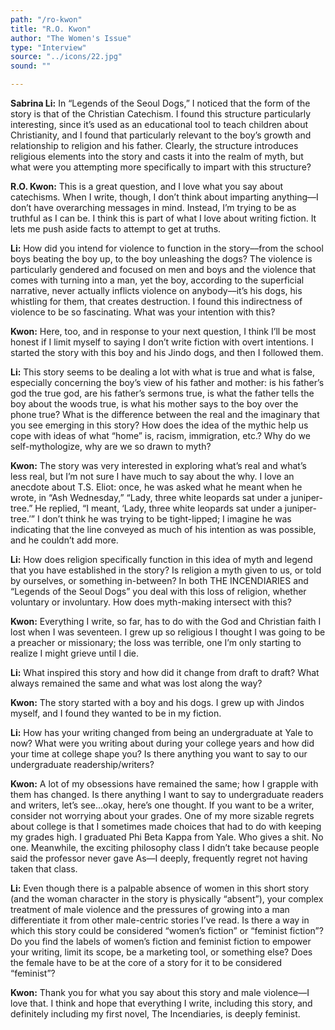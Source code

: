 ```yaml
---
path: "/ro-kwon"
title: "R.O. Kwon"
author: "The Women's Issue"
type: "Interview"
source: "../icons/22.jpg"
sound: ""

---
```


__Sabrina Li:__ In “Legends of the Seoul Dogs,” I noticed that the form of the story is that of the Christian Catechism. I found this structure particularly interesting, since it’s used as an educational tool to teach children about Christianity, and I found that particularly relevant to the boy’s growth and relationship to religion and his father. Clearly, the structure introduces religious elements into the story and casts it into the realm of myth, but what were you attempting more specifically to impart with this structure?

__R.O. Kwon:__ This is a great question, and I love what you say about catechisms. When I write, though, I don’t think about imparting anything—I don’t have overarching messages in mind. Instead, I’m trying to be as truthful as I can be. I think this is part of what I love about writing fiction. It lets me push aside facts to attempt to get at truths.

__Li:__ How did you intend for violence to function in the story––from the school boys beating the boy up, to the boy unleashing the dogs? The violence is particularly gendered and focused on men and boys and the violence that comes with turning into a man, yet the boy, according to the superficial narrative, never actually inflicts violence on anybody––it’s his dogs, his whistling for them, that creates destruction. I found this indirectness of violence to be so fascinating. What was your intention with this?

__Kwon:__ Here, too, and in response to your next question, I think I’ll be most honest if I limit myself to saying I don’t write fiction with overt intentions. I started the story with this boy and his Jindo dogs, and then I followed them.

__Li:__ This story seems to be dealing a lot with what is true and what is false, especially concerning the boy’s view of his father and mother: is his father’s god the true god, are his father’s sermons true, is what the father tells the boy about the woods true, is what his mother says to the boy over the phone true? What is the difference between the real and the imaginary that you see emerging in this story? How does the idea of the mythic help us cope with ideas of what “home” is, racism, immigration, etc.? Why do we self-mythologize, why are we so drawn to myth?

__Kwon:__ The story was very interested in exploring what’s real and what’s less real, but I’m not sure I have much to say about the why. I love an anecdote about T.S. Eliot: once, he was asked what he meant when he wrote, in “Ash Wednesday,” “Lady, three white leopards sat under a juniper-tree.” He replied, “I meant, ‘Lady, three white leopards sat under a juniper-tree.’” I don’t think he was trying to be tight-lipped; I imagine he was indicating that the line conveyed as much of his intention as was possible, and he couldn’t add more.

__Li:__ How does religion specifically function in this idea of myth and legend that you have established in the story? Is religion a myth given to us, or told by ourselves, or something in-between? In both THE INCENDIARIES and “Legends of the Seoul Dogs” you deal with this loss of religion, whether voluntary or involuntary. How does myth-making intersect with this?

__Kwon:__ Everything I write, so far, has to do with the God and Christian faith I lost when I was seventeen. I grew up so religious I thought I was going to be a preacher or missionary; the loss was terrible, one I’m only starting to realize I might grieve until I die.

__Li:__ What inspired this story and how did it change from draft to draft? What always remained the same and what was lost along the way?

__Kwon:__ The story started with a boy and his dogs. I grew up with Jindos myself, and I found they wanted to be in my fiction.

__Li:__ How has your writing changed from being an undergraduate at Yale to now? What were you writing about during your college years and how did your time at college shape you? Is there anything you want to say to our undergraduate readership/writers?

__Kwon:__ A lot of my obsessions have remained the same; how I grapple with them has changed. Is there anything I want to say to undergraduate readers and writers, let’s see…okay, here’s one thought. If you want to be a writer, consider not worrying about your grades. One of my more sizable regrets about college is that I sometimes made choices that had to do with keeping my grades high. I graduated Phi Beta Kappa from Yale. Who gives a shit. No one. Meanwhile, the exciting philosophy class I didn’t take because people said the professor never gave As—I deeply, frequently regret not having taken that class.

__Li:__ Even though there is a palpable absence of women in this short story (and the woman character in the story is physically “absent”), your complex treatment of male violence and the pressures of growing into a man differentiate it from other male-centric stories I’ve read. Is there a way in which this story could be considered “women’s fiction” or “feminist fiction”? Do you find the labels of women’s fiction and feminist fiction to empower your writing, limit its scope, be a marketing tool, or something else? Does the female have to be at the core of a story for it to be considered “feminist”?

__Kwon:__ Thank you for what you say about this story and male violence—I love that. I think and hope that everything I write, including this story, and definitely including my first novel, The Incendiaries, is deeply feminist.  
